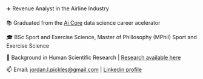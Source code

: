 :airplane: Revenue Analyst in the Airline Industry

:books: Graduated from the [Ai Core](https://www.theaicore.com) data science career acelerator

:mortar_board: BSc Sport and Exercise Science, Master of Phillosophy (MPhil) Sport and Exercise Science

:microscope: Background in Human Scientific Research | [Research available here](https://scholar.google.com/citations?hl=en&user=BaBkH0oAAAAJ)

:mailbox: Email: jordan.l.pickles@gmail.com   | [Linkedin profile](https://www.linkedin.com/in/jordan-pickles/)



